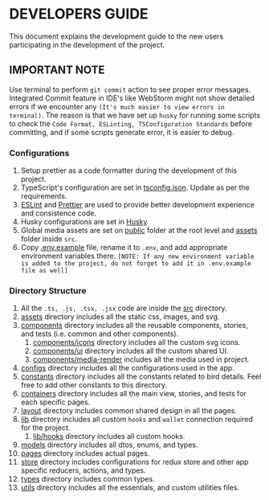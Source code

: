 # DEVELOPERS GUIDE

This document explains the development guide to the new users participating in the development of the project.

## IMPORTANT NOTE

Use terminal to perform `git commit` action to see proper error messages. Integrated Commit feature in IDE's like WebStorm
might not show detailed errors if we encounter any `(It's much easier to view errors in terminal)`. The reason is that we have
set up `husky` for running some scripts to check the `Code Format, ESLinting, TSConfiguration Standards` before committing, and if some scripts generate error, it is easier to debug.

### Configurations

1. Setup prettier as a code formatter during the development of this project.
2. TypeScript's configuration are set in [tsconfig.json](tsconfig.json). Update as per the requirements.
3. [ESLint](.eslintrc.json) and [Prettier](prettier.config.js) are used to provide better development experience and consistence code.
4. Husky configurations are set in [Husky](.husky/pre-commit).
5. Global media assets are set on [public](public) folder at the root level and [assets](src/assets) folder inside `src`.
6. Copy [.env.example](.env.example) file, rename it to `.env`, and add appropriate environment variables there. `[NOTE: If any new environment variable is added to the project, do not forget to add it in .env.example file as well]`

### Directory Structure

1. All the `.ts, .js, .tsx, .jsx` code are inside the [src](src) directory.
2. [assets](src/assets) directory includes all the static css, images, and svg.
3. [components](src/components) directory includes all the reusable components, stories, and tests (i.e. common and other components).
    1. [components/icons](src/components/icons) directory includes all the custom svg icons.
    2. [components/ui](src/components/ui) directory includes all the custom shared UI.
    3. [components/media-render](src/components/media-render) includes all the media used in project.
4. [configs](src/configs) directory includes all the configurations used in the app.
5. [constants](src/constants) directory includes all the constants related to bird details. Feel free to add other constants to this directory.
6. [containers](src/containers) directory includes all the main view, stories, and tests for each specific pages.
7. [layout](src/layout) directory includes common shared design in all the pages.
8. [lib](src/lib) directory includes all custom `hooks` and `wallet` connection required for the project.
    1. [lib/hooks](src/lib/hooks) directory includes all custom hooks.
9. [models](src/models) directory includes all dtos, enums, and types.
10. [pages](src/pages) directory includes actual pages.
11. [store](src/store) directory includes configurations for redux store and other app specific reducers, actions, and types.
12. [types](src/types) directory includes common types.
13. [utils](src/utils) directory includes all the essentials, and custom utilities files.

